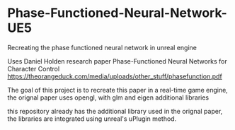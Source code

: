 # Phase-Functioned-Neural-Network-UE5
Recreating the phase functioned neural network in unreal engine 

Uses Daniel Holden research paper Phase-Functioned Neural Networks for Character Control 
https://theorangeduck.com/media/uploads/other_stuff/phasefunction.pdf


The goal of this project is to recreate this paper in a real-time game engine, the orignal paper uses opengl, with glm and eigen additional libraries 

this repository already has the additional library used in the orignal paper, the libraries are integrated using unreal's uPlugin method. 

